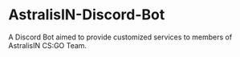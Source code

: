 # AstralisIN-Discord-Bot
A Discord Bot aimed to provide customized services to members of AstralisIN CS:GO Team.
